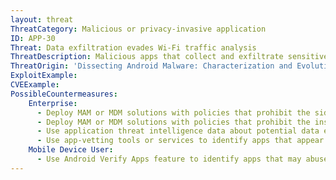 ```yaml
---
layout: threat
ThreatCategory: Malicious or privacy-invasive application
ID: APP-30
Threat: Data exfiltration evades Wi-Fi traffic analysis
ThreatDescription: Malicious apps that collect and exfiltrate sensitive data have multiple communication channels available. In addition to using encryption, steganography, or other obfuscation techniques over an inspected Wi-Fi connection, apps may exfiltrate data over a cellular connection, which cannot be directly analyzed using an enterprise network security mechanism. While requiring a receiver with proximity to the device, apps can also potentially exfiltrate data over Bluetooth or NFC connections. Common use of these channels are interfaces to device peripherals or short-range data transfers, making these channels less likely to be monitored by enterprise security mechanisms.
ThreatOrigin: 'Dissecting Android Malware: Characterization and Evolution [^85]'
ExploitExample:
CVEExample:
PossibleCountermeasures:
    Enterprise:
      - Deploy MAM or MDM solutions with policies that prohibit the side-loading of apps, which may bypass security checks on the app.
      - Deploy MAM or MDM solutions with policies that prohibit the installation of apps from 3rd party (unofficial) app stores.
      - Use application threat intelligence data about potential data exfiltration risks associated with apps installed on COPE or BYOD devices
      - Use app-vetting tools or services to identify apps that appear to exfiltrate data.
    Mobile Device User:
      - Use Android Verify Apps feature to identify apps that may abuse communication channels to exfiltrate data.
---
```

